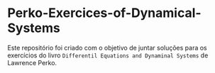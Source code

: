 # Perko-Exercices-of-Dynamical-Systems

Este repositório foi criado com o objetivo de juntar soluções para os exercícios do livro `Differentil Equations and Dynaminal Systems` de Lawrence Perko.
